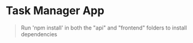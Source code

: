 # Task Manager App

> Run 'npm install' in both the "api" and "frontend" folders to install dependencies

